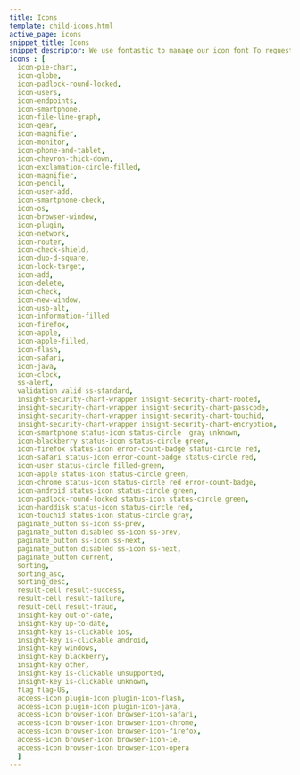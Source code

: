 ```yaml
---
title: Icons
template: child-icons.html
active_page: icons
snippet_title: Icons
snippet_descriptor: We use fontastic to manage our icon font To request access to fontastic or to add new icons email creative@
icons : [
  icon-pie-chart,
  icon-globe,
  icon-padlock-round-locked,
  icon-users,
  icon-endpoints,
  icon-smartphone,
  icon-file-line-graph,
  icon-gear,
  icon-magnifier,
  icon-monitor,
  icon-phone-and-tablet,
  icon-chevron-thick-down,
  icon-exclamation-circle-filled,
  icon-magnifier,
  icon-pencil,
  icon-user-add,
  icon-smartphone-check,
  icon-os,
  icon-browser-window,
  icon-plugin,
  icon-network,
  icon-router,
  icon-check-shield,
  icon-duo-d-square,
  icon-lock-target,
  icon-add,
  icon-delete,
  icon-check,
  icon-new-window,
  icon-usb-alt,
  icon-information-filled
  icon-firefox,
  icon-apple,
  icon-apple-filled,
  icon-flash,
  icon-safari,
  icon-java,
  icon-clock,
  ss-alert,
  validation valid ss-standard,
  insight-security-chart-wrapper insight-security-chart-rooted,
  insight-security-chart-wrapper insight-security-chart-passcode,
  insight-security-chart-wrapper insight-security-chart-touchid,
  insight-security-chart-wrapper insight-security-chart-encryption,
  icon-smartphone status-icon status-circle  gray unknown,
  icon-blackberry status-icon status-circle green,
  icon-firefox status-icon error-count-badge status-circle red,
  icon-safari status-icon error-count-badge status-circle red,
  icon-user status-circle filled-green,
  icon-apple status-icon status-circle green,
  icon-chrome status-icon status-circle red error-count-badge,
  icon-android status-icon status-circle green,
  icon-padlock-round-locked status-icon status-circle green,
  icon-harddisk status-icon status-circle red,
  icon-touchid status-icon status-circle gray,
  paginate_button ss-icon ss-prev,
  paginate_button disabled ss-icon ss-prev,
  paginate_button ss-icon ss-next,
  paginate_button disabled ss-icon ss-next,
  paginate_button current,
  sorting,
  sorting_asc,
  sorting_desc,
  result-cell result-success,
  result-cell result-failure,
  result-cell result-fraud,
  insight-key out-of-date,
  insight-key up-to-date,
  insight-key is-clickable ios,
  insight-key is-clickable android,
  insight-key windows,
  insight-key blackberry,
  insight-key other,
  insight-key is-clickable unsupported,
  insight-key is-clickable unknown,
  flag flag-US,
  access-icon plugin-icon plugin-icon-flash,
  access-icon plugin-icon plugin-icon-java,
  access-icon browser-icon browser-icon-safari,
  access-icon browser-icon browser-icon-chrome,
  access-icon browser-icon browser-icon-firefox,
  access-icon browser-icon browser-icon-ie,
  access-icon browser-icon browser-icon-opera
  ]
---
```

